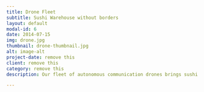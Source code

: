 ```yaml
---
title: Drone Fleet
subtitle: Sushi Warehouse without borders
layout: default
modal-id: 6
date: 2014-07-15
img: drone.jpg
thumbnail: drone-thumbnail.jpg
alt: image-alt
project-date: remove this
client: remove this
category: remove this
description: Our fleet of autonomous communication drones brings sushi warehouse stats, high scores, and leaderboard results to your phone no matter where you are.

---
```


